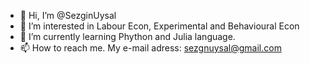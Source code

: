 - 👋 Hi, I’m @SezginUysal
- 👀 I’m interested in Labour Econ, Experimental and Behavioural Econ
- 🌱 I’m currently learning Phython and Julia language.
- 📫 How to reach me. My e-mail adress: sezgnuysal@gmail.com

<!---
SezginUysal/SezginUysal is a ✨ special ✨ repository because its `README.md` (this file) appears on your GitHub profile.
You can click the Preview link to take a look at your changes.
--->
